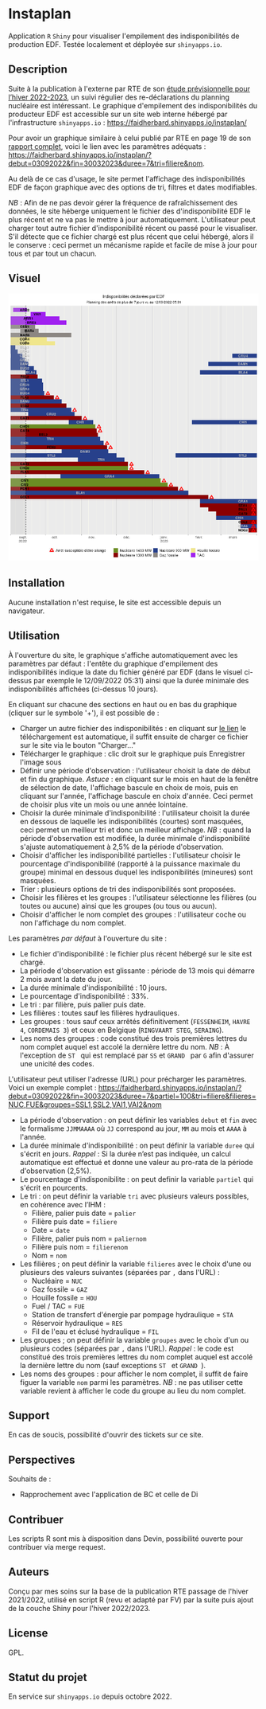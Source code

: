 # Instaplan
Application `R` `Shiny` pour visualiser l'empilement des indisponibilités de production EDF. Testée localement et déployée sur `shinyapps.io`.

## Description
Suite à la publication à l'externe par RTE de son [étude prévisionnelle pour l’hiver 2022-2023](https://www.rte-france.com/actualites/previsions-systeme-electrique-hiver-2022-2023), un suivi régulier des re-déclarations du planning nucléaire est intéressant. Le graphique d'empilement des indisponibilités du producteur EDF est accessible sur un site web interne hébergé par l'infrastructure `shinyapps.io` : https://faidherbard.shinyapps.io/instaplan/

Pour avoir un graphique similaire à celui publié par RTE en page 19 de son [rapport complet](https://assets.rte-france.com/prod/public/2022-09/Analyse%20passage%20hiver%202022-2023.pdf), voici le lien avec les paramètres adéquats : https://faidherbard.shinyapps.io/instaplan/?debut=03092022&fin=30032023&duree=7&tri=filiere&nom.

Au delà de ce cas d'usage, le site permet l'affichage des indisponibilités EDF de façon graphique avec des options de tri, filtres et dates modifiables.

_NB_ : Afin de ne pas devoir gérer la fréquence de rafraîchissement des données, le site héberge uniquement le fichier des d'indisponibilité EDF le plus récent et ne va pas le mettre à jour automatiquement. L'utilisateur peut charger tout autre fichier d'indisponibilité récent ou passé pour le visualiser. S'il détecte que ce fichier chargé est plus récent que celui hébergé, alors il le conserve : ceci permet un mécanisme rapide et facile de mise à jour pour tous et par tout un chacun.

## Visuel
![](./image.png)

## Installation
Aucune installation n'est requise, le site est accessible depuis un navigateur.

## Utilisation
À l'ouverture du site, le graphique s'affiche automatiquement avec les paramètres par défaut : l'entête du graphique d'empilement des indisponibilités indique la date du fichier généré par EDF (dans le visuel ci-dessus par exemple le 12/09/2022 05:31) ainsi que la durée minimale des indisponibilités affichées (ci-dessus 10 jours).

En cliquant sur chacune des sections en haut ou en bas du graphique (cliquer sur le symbole '+'), il est possible de :
- Charger un autre fichier des indisponibilités : en cliquant sur [le lien](https://www.edf.fr/doaat/export/light/csv) le téléchargement est automatique, il suffit ensuite de charger ce fichier sur le site via le bouton "Charger..."
- Télécharger le graphique : clic droit sur le graphique puis Enregistrer l'image sous
- Définir une période d'observation : l'utilisateur choisit la date de début et fin du graphique. _Astuce_ : en cliquant sur le mois en haut de la fenêtre de sélection de date, l'affichage bascule en choix de mois, puis en cliquant sur l'année, l'affichage bascule en choix d'année. Ceci permet de choisir plus vite un mois ou une année lointaine.
- Choisir la durée minimale d'indisponibilité : l'utilisateur choisit la durée en dessous de laquelle les indisponibilités (courtes) sont masquées, ceci permet un meilleur tri et donc un meilleur affichage. _NB_ : quand la période d'observation est modifiée, la durée minimale d'indisponibilité s'ajuste automatiquement à 2,5% de la période d'observation.
- Choisir d'afficher les indisponibilité partielles : l'utilisateur choisir le pourcentage d'indisponibilité (rapporté à la puissance maximale du groupe) minimal en dessous duquel les indisponibilités (mineures) sont masquées.
- Trier : plusieurs options de tri des indisponibilités sont proposées.
- Choisir les filières et les groupes : l'utilisateur sélectionne les filières (ou toutes ou aucune) ainsi que les groupes (ou tous ou aucun).
- Choisir d'afficher le nom complet des groupes : l'utilisateur coche ou non l'affichage du nom complet.

Les paramètres _par défaut_ à l'ouverture du site :
- Le fichier d'indisponibilité : le fichier plus récent hébergé sur le site est chargé.
- La période d'observation est glissante : période de 13 mois qui démarre 2 mois avant la date du jour.
- La durée minimale d'indisponibilité : 10 jours.
- Le pourcentage d'indisponibilité : 33%.
- Le tri : par filière, puis palier puis date.
- Les filières : toutes sauf les filières hydrauliques.
- Les groupes : tous sauf ceux arrêtés définitivement (`FESSENHEIM`, `HAVRE 4`, `CORDEMAIS 3`) et ceux en Belgique (`RINGVAART STEG`, `SERAING`).
- Les noms des groupes : code constitué des trois premières lettres du nom complet auquel est accolé la dernière lettre du nom. _NB_ : À l'exception de `ST ` qui est remplacé par `SS` et `GRAND ` par `G` afin d'assurer une unicité des codes.

L'utilisateur peut utiliser l'adresse (URL) pour précharger les paramètres. Voici un exemple complet : https://faidherbard.shinyapps.io/instaplan/?debut=03092022&fin=30032023&duree=7&partiel=100&tri=filiere&filieres=NUC,FUE&groupes=SSL1,SSL2,VAI1,VAI2&nom
- La période d'observation : on peut définir les variables `debut` et `fin` avec le formalisme `JJMMAAAA` où `JJ` correspond au jour, `MM` au mois et `AAAA` à l'année.
- La durée minimale d'indisponibilité : on peut définir la variable `duree` qui s'écrit en jours. _Rappel_ : Si la durée n’est pas indiquée, un calcul automatique est effectué et donne une valeur au pro-rata de la période d'observation (2,5%).
- Le pourcentage d'indisponibilite : on peut definir la variable `partiel` qui s'écrit en pourcents. 
- Le tri : on peut définir la variable `tri` avec plusieurs valeurs possibles, en cohérence avec l’IHM :
    - Filière, palier puis date = `palier`
    - Filière puis date = `filiere`
    - Date = `date`
    - Filière, palier puis nom = `paliernom`
    - Filière puis nom = `filierenom`
    - Nom = `nom`
- Les filières ; on peut définir la variable `filieres` avec le choix d'une ou plusieurs des valeurs suivantes (séparées par `,` dans l'URL) :
    - Nucléaire = `NUC`
    - Gaz fossile = `GAZ`
    - Houille fossile = `HOU`
    - Fuel / TAC = `FUE`
    - Station de transfert d'énergie par pompage hydraulique = `STA`
    - Réservoir hydraulique = `RES`
    - Fil de l'eau et éclusé hydraulique = `FIL`
- Les groupes ; on peut définir la variable `groupes` avec le choix d'un ou plusieurs codes (séparées par `,` dans l'URL). _Rappel_ : le code est constitué des trois premières lettres du nom complet auquel est accolé la dernière lettre du nom (sauf exceptions `ST ` et `GRAND `).
- Les noms des groupes : pour afficher le nom complet, il suffit de faire figuer la variable `nom` parmi les paramètres. _NB_ : ne pas utiliser cette variable revient à afficher le code du groupe au lieu du nom complet.

## Support
En cas de soucis, possibilité d'ouvrir des tickets sur ce site.

## Perspectives
Souhaits de :
- Rapprochement avec l'application de BC et celle de Di

## Contribuer
Les scripts R sont mis à disposition dans Devin, possibilité ouverte pour contribuer via merge request.

## Auteurs
Conçu par mes soins sur la base de la publication RTE passage de l'hiver 2021/2022, utilisé en script R (revu et adapté par FV) par la suite puis ajout de la couche Shiny pour l'hiver 2022/2023. 

## License
GPL.

## Statut du projet
En service sur `shinyapps.io` depuis octobre 2022.
